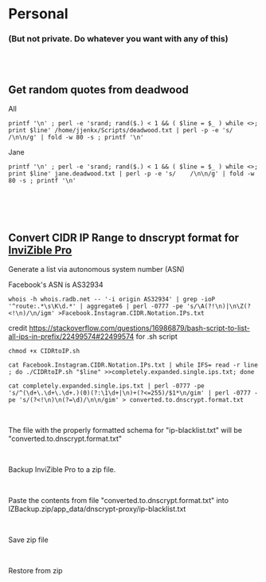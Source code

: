 # Personal
### (But not private. Do whatever you want with any of this)
<br />
<br />


## Get random quotes from deadwood
All
```
printf '\n' ; perl -e 'srand; rand($.) < 1 && ( $line = $_ ) while <>; print $line' /home/jjenkx/Scripts/deadwood.txt | perl -p -e 's/    /\n\n/g' | fold -w 80 -s ; printf '\n'
```
Jane
```
printf '\n' ; perl -e 'srand; rand($.) < 1 && ( $line = $_ ) while <>; print $line' jane.deadwood.txt | perl -p -e 's/    /\n\n/g' | fold -w 80 -s ; printf '\n'
```
<br />
<br />
<br />

## Convert CIDR IP Range to dnscrypt format for [InviZible Pro](https://github.com/Gedsh/InviZible/)

Generate a list via autonomous system number (ASN)

Facebook's ASN is AS32934

```
whois -h whois.radb.net -- '-i origin AS32934' | grep -ioP '^route:.*\s\K\d.*' | aggregate6 | perl -0777 -pe 's/\A(?!\n)|\n\Z(?<!\n)/\n/igm' >Facebook.Instagram.CIDR.Notation.IPs.txt
```

credit https://stackoverflow.com/questions/16986879/bash-script-to-list-all-ips-in-prefix/22499574#22499574 for .sh script
```
chmod +x CIDRtoIP.sh
```
```
cat Facebook.Instagram.CIDR.Notation.IPs.txt | while IFS= read -r line ; do ./CIDRtoIP.sh "$line" >>completely.expanded.single.ips.txt; done
```
```
cat completely.expanded.single.ips.txt | perl -0777 -pe 's/^(\d+\.\d+\.\d+.)(0)(?:\1\d+|\n)+(?<=255)/$1*\n/gim' | perl -0777 -pe 's/(?<!\n)\n(?=\d)/\n\n/gim' > converted.to.dnscrypt.format.txt
```
<br />

The file with the properly formatted schema for "ip-blacklist.txt" will be "converted.to.dnscrypt.format.txt"

<br />

Backup InviZible Pro to a zip file.

<br />

Paste the contents from file "converted.to.dnscrypt.format.txt" into IZBackup.zip/app_data/dnscrypt-proxy/ip-blacklist.txt

<br />

Save zip file

<br />

Restore from zip
